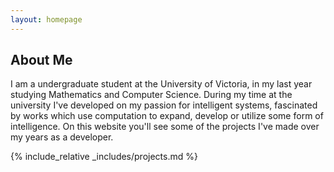 ```yaml
---
layout: homepage
---
```


## About Me

I am a undergraduate student at the University of Victoria, in my last year studying Mathematics and Computer Science. During my time at the university I've developed on my passion for intelligent systems, fascinated by works which use computation to expand, develop or utilize some form of intelligence. On this website you'll see some of the projects I've made over my years as a developer.


{% include_relative _includes/projects.md %}
